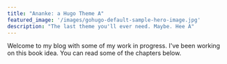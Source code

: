 ```yaml
---
title: "Ananke: a Hugo Theme A"
featured_image: '/images/gohugo-default-sample-hero-image.jpg'
description: "The last theme you'll ever need. Maybe. Hee A"
---
```

Welcome to my blog with some of my work in progress. I've been working on this book idea. You can read some of the chapters below.
